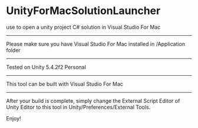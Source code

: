# UnityForMacSolutionLauncher
use to open a unity project C# solution in Visual Studio For Mac

*****************************************************************************
Please make sure you have Visual Studio For Mac installed in /Application folder
*****************************************************************************
Tested on Unity 5.4.2f2 Personal
********************************
This tool can be built with Visual Studio For Mac
****************************************************

After your build is complete, simply change the External Script Editor of Unity Editor to this tool in Unity/Preferences/External Tools.

Enjoy!

